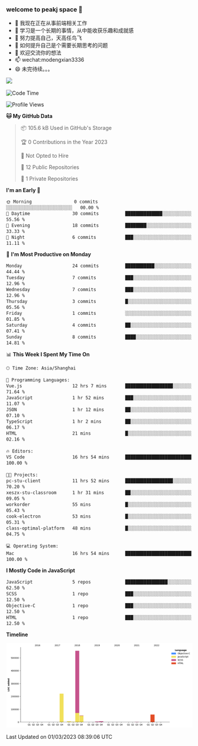 ### welcome to peakj space 👋



- 🔭 我现在正在从事前端相关工作
- 🌱 学习是一个长期的事情，从中能收获乐趣和成就感
- 👯 努力提高自己，天高任鸟飞
- 🤔 如何提升自己是个需要长期思考的问题
- 💬 欢迎交流你的想法
- 📫 wechat:modengxian3336
- 😄 未完待续。。。

![](https://s2.ax1x.com/2019/06/28/ZKxc4J.jpg)

<!--START_SECTION:waka-->
![Code Time](http://img.shields.io/badge/Code%20Time-2%2C240%20hrs%2018%20mins-blue)

![Profile Views](http://img.shields.io/badge/Profile%20Views-0-blue)

**🐱 My GitHub Data** 

> 📦 105.6 kB Used in GitHub's Storage 
 > 
> 🏆 0 Contributions in the Year 2023
 > 
> 🚫 Not Opted to Hire
 > 
> 📜 12 Public Repositories 
 > 
> 🔑 1 Private Repositories 
 > 
**I'm an Early 🐤** 

```text
🌞 Morning                0 commits           ░░░░░░░░░░░░░░░░░░░░░░░░░   00.00 % 
🌆 Daytime                30 commits          ██████████████░░░░░░░░░░░   55.56 % 
🌃 Evening                18 commits          ████████░░░░░░░░░░░░░░░░░   33.33 % 
🌙 Night                  6 commits           ███░░░░░░░░░░░░░░░░░░░░░░   11.11 % 
```
📅 **I'm Most Productive on Monday** 

```text
Monday                   24 commits          ███████████░░░░░░░░░░░░░░   44.44 % 
Tuesday                  7 commits           ███░░░░░░░░░░░░░░░░░░░░░░   12.96 % 
Wednesday                7 commits           ███░░░░░░░░░░░░░░░░░░░░░░   12.96 % 
Thursday                 3 commits           █░░░░░░░░░░░░░░░░░░░░░░░░   05.56 % 
Friday                   1 commits           ░░░░░░░░░░░░░░░░░░░░░░░░░   01.85 % 
Saturday                 4 commits           ██░░░░░░░░░░░░░░░░░░░░░░░   07.41 % 
Sunday                   8 commits           ████░░░░░░░░░░░░░░░░░░░░░   14.81 % 
```


📊 **This Week I Spent My Time On** 

```text
🕑︎ Time Zone: Asia/Shanghai

💬 Programming Languages: 
Vue.js                   12 hrs 7 mins       ██████████████████░░░░░░░   71.64 % 
JavaScript               1 hr 52 mins        ███░░░░░░░░░░░░░░░░░░░░░░   11.07 % 
JSON                     1 hr 12 mins        ██░░░░░░░░░░░░░░░░░░░░░░░   07.10 % 
TypeScript               1 hr 2 mins         ██░░░░░░░░░░░░░░░░░░░░░░░   06.17 % 
HTML                     21 mins             █░░░░░░░░░░░░░░░░░░░░░░░░   02.16 % 

🔥 Editors: 
VS Code                  16 hrs 54 mins      █████████████████████████   100.00 % 

🐱‍💻 Projects: 
pc-stu-client            11 hrs 52 mins      ██████████████████░░░░░░░   70.20 % 
xeszx-stu-classroom      1 hr 31 mins        ██░░░░░░░░░░░░░░░░░░░░░░░   09.05 % 
workorder                55 mins             █░░░░░░░░░░░░░░░░░░░░░░░░   05.43 % 
cook-electron            53 mins             █░░░░░░░░░░░░░░░░░░░░░░░░   05.31 % 
class-optimal-platform   48 mins             █░░░░░░░░░░░░░░░░░░░░░░░░   04.75 % 

💻 Operating System: 
Mac                      16 hrs 54 mins      █████████████████████████   100.00 % 
```

**I Mostly Code in JavaScript** 

```text
JavaScript               5 repos             ████████████████░░░░░░░░░   62.50 % 
SCSS                     1 repo              ███░░░░░░░░░░░░░░░░░░░░░░   12.50 % 
Objective-C              1 repo              ███░░░░░░░░░░░░░░░░░░░░░░   12.50 % 
HTML                     1 repo              ███░░░░░░░░░░░░░░░░░░░░░░   12.50 % 
```



**Timeline**

![Lines of Code chart](https://raw.githubusercontent.com/PeakJ/PeakJ/master/assets/bar_graph.png)


 Last Updated on 01/03/2023 08:39:06 UTC
<!--END_SECTION:waka-->
